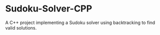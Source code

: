 # Sudoku-Solver-CPP
A C++ project implementing a Sudoku solver using backtracking to find valid solutions.
